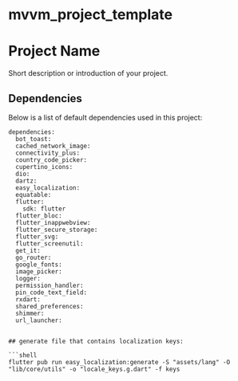 # mvvm_project_template
# Project Name

Short description or introduction of your project.

## Dependencies

Below is a list of default dependencies used in this project:
```shell
dependencies:
  bot_toast:
  cached_network_image:
  connectivity_plus:
  country_code_picker:
  cupertino_icons:
  dio:
  dartz:
  easy_localization:
  equatable:
  flutter:
    sdk: flutter
  flutter_bloc:
  flutter_inappwebview:
  flutter_secure_storage:
  flutter_svg:
  flutter_screenutil:
  get_it:
  go_router:
  google_fonts:
  image_picker:
  logger:
  permission_handler:
  pin_code_text_field:
  rxdart:
  shared_preferences:
  shimmer:
  url_launcher:


## generate file that contains localization keys:

```shell
flutter pub run easy_localization:generate -S "assets/lang" -O "lib/core/utils" -o "locale_keys.g.dart" -f keys

